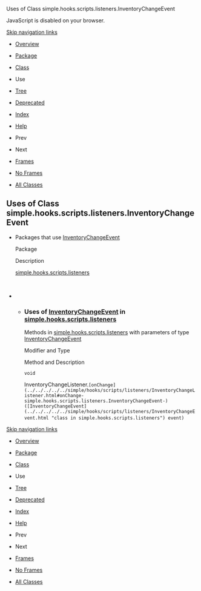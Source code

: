 Uses of Class simple.hooks.scripts.listeners.InventoryChangeEvent   <!-- try { if (location.href.indexOf('is-external=true') == -1) { parent.document.title="Uses of Class simple.hooks.scripts.listeners.InventoryChangeEvent"; } } catch(err) { } //-->

JavaScript is disabled on your browser.

[Skip navigation links](#skip.navbar.top "Skip navigation links")

*   [Overview](../../../../../overview-summary.html)
*   [Package](../package-summary.html)
*   [Class](../../../../../simple/hooks/scripts/listeners/InventoryChangeEvent.html "class in simple.hooks.scripts.listeners")
*   Use
*   [Tree](../package-tree.html)
*   [Deprecated](../../../../../deprecated-list.html)
*   [Index](../../../../../index-files/index-1.html)
*   [Help](../../../../../help-doc.html)

*   Prev
*   Next

*   [Frames](../../../../../index.html?simple/hooks/scripts/listeners/class-use/InventoryChangeEvent.html)
*   [No Frames](InventoryChangeEvent.html)

*   [All Classes](../../../../../allclasses-noframe.html)

<!-- allClassesLink = document.getElementById("allclasses\_navbar\_top"); if(window==top) { allClassesLink.style.display = "block"; } else { allClassesLink.style.display = "none"; } //-->

Uses of Class  
simple.hooks.scripts.listeners.InventoryChangeEvent
-------------------------------------------------------------------

*   Packages that use [InventoryChangeEvent](../../../../../simple/hooks/scripts/listeners/InventoryChangeEvent.html "class in simple.hooks.scripts.listeners") 
    
    Package
    
    Description
    
    [simple.hooks.scripts.listeners](#simple.hooks.scripts.listeners)
    
     
    
*   *   ### Uses of [InventoryChangeEvent](../../../../../simple/hooks/scripts/listeners/InventoryChangeEvent.html "class in simple.hooks.scripts.listeners") in [simple.hooks.scripts.listeners](../../../../../simple/hooks/scripts/listeners/package-summary.html)
        
        Methods in [simple.hooks.scripts.listeners](../../../../../simple/hooks/scripts/listeners/package-summary.html) with parameters of type [InventoryChangeEvent](../../../../../simple/hooks/scripts/listeners/InventoryChangeEvent.html "class in simple.hooks.scripts.listeners") 
        
        Modifier and Type
        
        Method and Description
        
        `void`
        
        InventoryChangeListener.`[onChange](../../../../../simple/hooks/scripts/listeners/InventoryChangeListener.html#onChange-simple.hooks.scripts.listeners.InventoryChangeEvent-)([InventoryChangeEvent](../../../../../simple/hooks/scripts/listeners/InventoryChangeEvent.html "class in simple.hooks.scripts.listeners") event)` 
        

[Skip navigation links](#skip.navbar.bottom "Skip navigation links")

*   [Overview](../../../../../overview-summary.html)
*   [Package](../package-summary.html)
*   [Class](../../../../../simple/hooks/scripts/listeners/InventoryChangeEvent.html "class in simple.hooks.scripts.listeners")
*   Use
*   [Tree](../package-tree.html)
*   [Deprecated](../../../../../deprecated-list.html)
*   [Index](../../../../../index-files/index-1.html)
*   [Help](../../../../../help-doc.html)

*   Prev
*   Next

*   [Frames](../../../../../index.html?simple/hooks/scripts/listeners/class-use/InventoryChangeEvent.html)
*   [No Frames](InventoryChangeEvent.html)

*   [All Classes](../../../../../allclasses-noframe.html)

<!-- allClassesLink = document.getElementById("allclasses\_navbar\_bottom"); if(window==top) { allClassesLink.style.display = "block"; } else { allClassesLink.style.display = "none"; } //-->
